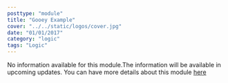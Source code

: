 ```yaml
---
posttype: "module"
title: "Gooey Example"
cover: "../../static/logos/cover.jpg"
date: "01/01/2017"
category: "logic"
tags: "Logic"
---
```


No information available for this module.The information will be available in upcoming updates. You can have more details about this module [here](https://github.com/Terasology)

